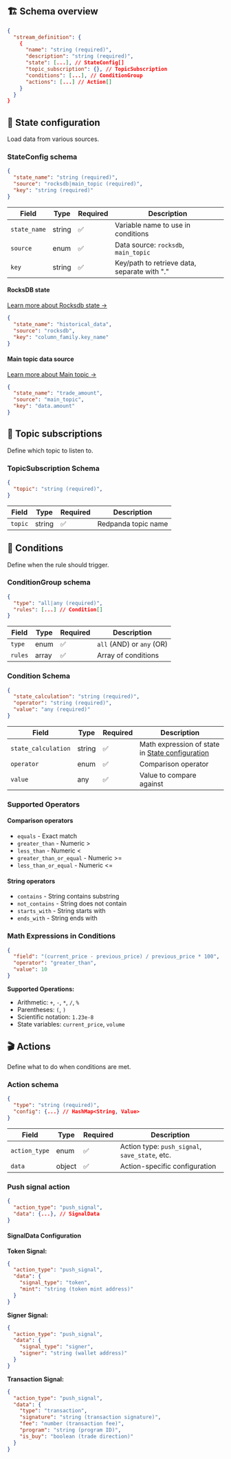 ## 🏗️ Schema overview

```json
{
  "stream_definition": {
    {
      "name": "string (required)",
      "description": "string (required)",
      "state": [...], // StateConfig[]
      "topic_subscription": {}, // TopicSubscription
      "conditions": [...], // ConditionGroup
      "actions": [...] // Action[]
    }
  }
}
```

## 🔄 State configuration

Load data from various sources.

### **StateConfig schema**

```json
{
  "state_name": "string (required)",
  "source": "rocksdb|main_topic (required)",
  "key": "string (required)"
}
```

| Field | Type | Required | Description |
|-------|------|----------|-------------|
| `state_name` | string | ✅ | Variable name to use in conditions |
| `source` | enum | ✅ | Data source: `rocksdb`, `main_topic` |
| `key` | string | ✅ | Key/path to retrieve data, separate with "." |

#### **RocksDB state**

[Learn more about Rocksdb state →](rocksdb-state.md)

```json
{
  "state_name": "historical_data",
  "source": "rocksdb", 
  "key": "column_family.key_name"
}
```

#### **Main topic data source**

[Learn more about Main topic →](main-topics.md)

```json
{
  "state_name": "trade_amount",
  "source": "main_topic",
  "key": "data.amount"
}
```

## 📡 Topic subscriptions

Define which topic to listen to.

### **TopicSubscription Schema**

```json
{
  "topic": "string (required)",
}
```

| Field | Type | Required | Description |
|-------|------|----------|-------------|
| `topic` | string | ✅ | Redpanda topic name |

## 🎯 Conditions

Define when the rule should trigger.

### **ConditionGroup schema**

```json
{
  "type": "all|any (required)",
  "rules": [...] // Condition[]
}
```

| Field | Type | Required | Description |
|-------|------|----------|-------------|
| `type` | enum | ✅ | `all` (AND) or `any` (OR) |
| `rules` | array | ✅ | Array of conditions |

### **Condition Schema**

```json
{
  "state_calculation": "string (required)",
  "operator": "string (required)",
  "value": "any (required)"
}
```

| Field | Type | Required | Description |
|-------|------|----------|-------------|
| `state_calculation` | string | ✅ | Math expression of state in [State configuration](#-state-configuration)|
| `operator` | enum | ✅ | Comparison operator |
| `value` | any | ✅ | Value to compare against |

### **Supported Operators**

#### **Comparison operators**
- `equals` - Exact match
- `greater_than` - Numeric >
- `less_than` - Numeric <
- `greater_than_or_equal` - Numeric >=
- `less_than_or_equal` - Numeric <=

#### **String operators**
- `contains` - String contains substring
- `not_contains` - String does not contain
- `starts_with` - String starts with
- `ends_with` - String ends with

### **Math Expressions in Conditions**

```json
{
  "field": "(current_price - previous_price) / previous_price * 100",
  "operator": "greater_than",
  "value": 10
}
```

**Supported Operations:**
- Arithmetic: `+`, `-`, `*`, `/`, `%`
- Parentheses: `(`, `)`
- Scientific notation: `1.23e-8`
- State variables: `current_price`, `volume`

## 🎬 Actions

Define what to do when conditions are met.

### **Action schema**

```json
{
  "type": "string (required)",
  "config": {...} // HashMap<String, Value>
}
```

| Field | Type | Required | Description |
|-------|------|----------|-------------|
| `action_type` | enum | ✅ | Action type: `push_signal`, `save_state`, etc. |
| `data` | object | ✅ | Action-specific configuration |

### **Push signal action**

```json
{
  "action_type": "push_signal",
  "data": {...}, // SignalData
}
```

#### **SignalData Configuration**

**Token Signal:**
```json
{
  "action_type": "push_signal",
  "data": {
    "signal_type": "token",
    "mint": "string (token mint address)"
  }
}
```

**Signer Signal:**
```json
{
  "action_type": "push_signal",
  "data": {
    "signal_type": "signer",
    "signer": "string (wallet address)"
  }
}
```

**Transaction Signal:**
```json
{
  "action_type": "push_signal",
  "data": {
    "type": "transaction",
    "signature": "string (transaction signature)",
    "fee": "number (transaction fee)",
    "program": "string (program ID)",
    "is_buy": "boolean (trade direction)"
  }
}
```


